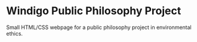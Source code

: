# Windigo Public Philosophy Project
Small HTML/CSS webpage for a public philosophy project in environmental ethics.
